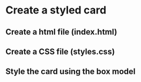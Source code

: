 # Create a styled card

## Create a html file (index.html)
## Create a CSS file (styles.css)
## Style the card using the box model